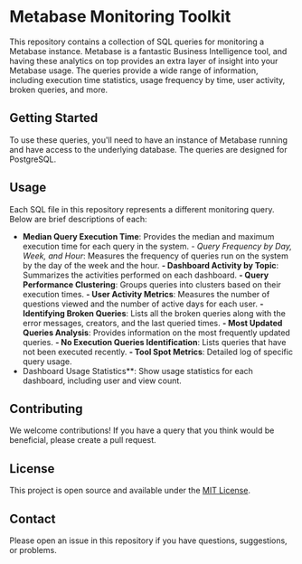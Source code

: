 # Metabase Monitoring Toolkit

This repository contains a collection of SQL queries for monitoring a Metabase instance. Metabase is a fantastic Business Intelligence tool, and having these analytics on top provides an extra layer of insight into your Metabase usage. The queries provide a wide range of information, including execution time statistics, usage frequency by time, user activity, broken queries, and more.

## Getting Started

To use these queries, you'll need to have an instance of Metabase running and have access to the underlying database. The queries are designed for PostgreSQL.

## Usage

Each SQL file in this repository represents a different monitoring query. Below are brief descriptions of each:

- **Median Query Execution Time**: Provides the median and maximum execution time for each query in the system.
*- *Query Frequency by Day, Week, and Hour**: Measures the frequency of queries run on the system by the day of the week and the hour.
**- Dashboard Activity by Topic**: Summarizes the activities performed on each dashboard.
**- Query Performance Clustering**: Groups queries into clusters based on their execution times.
**- User Activity Metrics**: Measures the number of questions viewed and the number of active days for each user.
**- Identifying Broken Queries**: Lists all the broken queries along with the error messages, creators, and the last queried times.
**- Most Updated Queries Analysis**: Provides information on the most frequently updated queries.
**- No Execution Queries Identification**: Lists queries that have not been executed recently.
**- Tool Spot Metrics**: Detailed log of specific query usage.
- Dashboard Usage Statistics**: Show usage statistics for each dashboard, including user and view count.

## Contributing

We welcome contributions! If you have a query that you think would be beneficial, please create a pull request.

## License

This project is open source and available under the [MIT License](LICENSE).

## Contact

Please open an issue in this repository if you have questions, suggestions, or problems.
